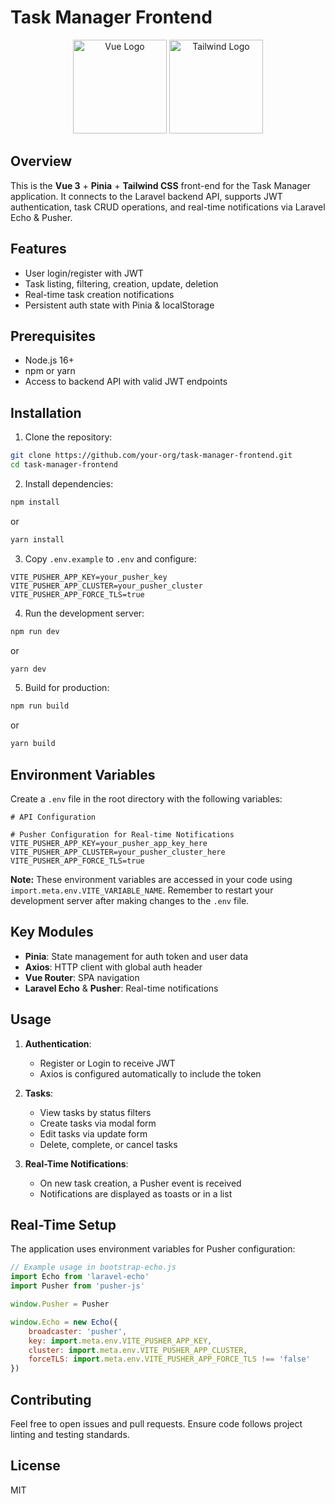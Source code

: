 # Task Manager Frontend

<p align="center">
  <img src="https://vuejs.org/images/logo.png" width="150" alt="Vue Logo">
  <img src="https://tailwindcss.com/_next/static/media/twitter.3d6346b7.svg" width="150" alt="Tailwind Logo">
</p>

## Overview

This is the **Vue 3** + **Pinia** + **Tailwind CSS** front-end for the Task Manager application. It connects to the Laravel backend API, supports JWT authentication, task CRUD operations, and real-time notifications via Laravel Echo & Pusher.

## Features

- User login/register with JWT  
- Task listing, filtering, creation, update, deletion  
- Real-time task creation notifications  
- Persistent auth state with Pinia & localStorage  

## Prerequisites

- Node.js 16+  
- npm or yarn  
- Access to backend API with valid JWT endpoints  

## Installation

1. Clone the repository:
```bash
git clone https://github.com/your-org/task-manager-frontend.git
cd task-manager-frontend
```

2. Install dependencies:
```bash
npm install
```
or
```bash
yarn install
```

3. Copy `.env.example` to `.env` and configure:
```env
VITE_PUSHER_APP_KEY=your_pusher_key
VITE_PUSHER_APP_CLUSTER=your_pusher_cluster
VITE_PUSHER_APP_FORCE_TLS=true
```

4. Run the development server:
```bash
npm run dev
```
or
```bash
yarn dev
```

5. Build for production:
```bash
npm run build
```
or
```bash
yarn build
```

## Environment Variables

Create a `.env` file in the root directory with the following variables:

```env
# API Configuration

# Pusher Configuration for Real-time Notifications
VITE_PUSHER_APP_KEY=your_pusher_app_key_here
VITE_PUSHER_APP_CLUSTER=your_pusher_cluster_here
VITE_PUSHER_APP_FORCE_TLS=true
```

**Note:** These environment variables are accessed in your code using `import.meta.env.VITE_VARIABLE_NAME`. Remember to restart your development server after making changes to the `.env` file.

## Key Modules

- **Pinia**: State management for auth token and user data  
- **Axios**: HTTP client with global auth header  
- **Vue Router**: SPA navigation  
- **Laravel Echo** & **Pusher**: Real-time notifications  

## Usage

1. **Authentication**:  
   - Register or Login to receive JWT  
   - Axios is configured automatically to include the token  

2. **Tasks**:  
   - View tasks by status filters  
   - Create tasks via modal form  
   - Edit tasks via update form  
   - Delete, complete, or cancel tasks  

3. **Real-Time Notifications**:  
   - On new task creation, a Pusher event is received  
   - Notifications are displayed as toasts or in a list  

## Real-Time Setup

The application uses environment variables for Pusher configuration:

```javascript
// Example usage in bootstrap-echo.js
import Echo from 'laravel-echo'
import Pusher from 'pusher-js'

window.Pusher = Pusher

window.Echo = new Echo({
    broadcaster: 'pusher',
    key: import.meta.env.VITE_PUSHER_APP_KEY,
    cluster: import.meta.env.VITE_PUSHER_APP_CLUSTER,
    forceTLS: import.meta.env.VITE_PUSHER_APP_FORCE_TLS !== 'false'
})
```

## Contributing

Feel free to open issues and pull requests. Ensure code follows project linting and testing standards.

## License

MIT